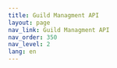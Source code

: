 ```yaml
---
title: Guild Managment API
layout: page
nav_link: Guild Managment API
nav_order: 350
nav_level: 2
lang: en
---
```

